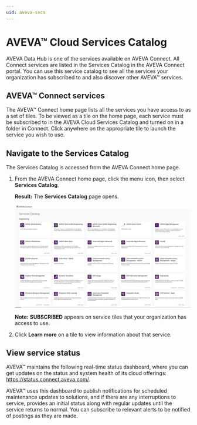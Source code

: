 ```yaml
---
uid: aveva-svcs
---
```


# AVEVA™ Cloud Services Catalog

AVEVA Data Hub is one of the services available on AVEVA Connect. All Connect services are listed in the Services Catalog in the AVEVA Connect portal. You can use this service catalog to see all the services your organization has subscribed to and also discover other AVEVA™ services.

## AVEVA™ Connect services

The AVEVA™ Connect home page lists all the services you have access to as a set of tiles. To be viewed as a tile on the home page, each service must be subscribed to in the AVEVA Cloud Services Catalog and turned on in a folder in Connect. Click anywhere on the appropriate tile to launch the service you wish to use.

## Navigate to the Services Catalog

The Services Catalog is accessed from the AVEVA Connect home page.

1. From the AVEVA Connect home page, click the menu icon, then select **Services Catalog**.
 
   **Result:** The **Services Catalog** page opens.

    ![AVEVA™ Cloud Services Catalog](./images/cloud-svcs-cat.png)

    **Note:** **SUBSCRIBED** appears on service tiles that your organization has access to use. 

1. Click **Learn more** on a tile to view information about that service.
 
## View service status

AVEVA™ maintains the following real-time status dashboard, where you can get updates on the status and system health of its cloud offerings: https://status.connect.aveva.com/.

AVEVA™ uses this dashboard to publish notifications for scheduled maintenance updates to solutions, and if there are any interruptions to service, provides an initial status along with regular updates until the service returns to normal. You can subscribe to relevant alerts to be notified of postings as they are made.   
